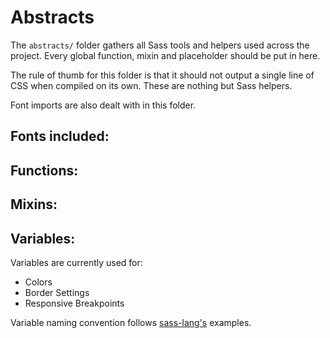 # Abstracts

The `abstracts/` folder gathers all Sass tools and helpers used across the project. Every global function, mixin and placeholder should be put in here. 

The rule of thumb for this folder is that it should not output a single line of CSS when compiled on its own. These are nothing but Sass helpers.

Font imports are also dealt with in this folder.

## Fonts included:

## Functions:

## Mixins:

## Variables:
Variables are currently used for:
- Colors
- Border Settings
- Responsive Breakpoints

Variable naming convention follows [sass-lang's][1] examples.

[1]:https://sass-lang.com/styleguide/color